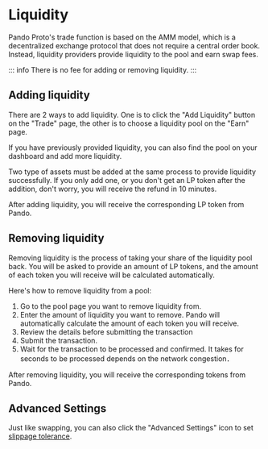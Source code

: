# Liquidity

Pando Proto's trade function is based on the AMM model, which is a decentralized exchange protocol that does not require a central order book. Instead, liquidity providers provide liquidity to the pool and earn swap fees.

::: info
There is no fee for adding or removing liquidity.
:::

## Adding liquidity

There are 2 ways to add liquidity. One is to click the "Add Liquidity" button on the "Trade" page, the other is to choose a liquidity pool on the "Earn" page.

If you have previously provided liquidity, you can also find the pool on your dashboard and add more liquidity.

Two type of assets must be added at the same process to provide liquidity successfully. If you only add one, or you don't get an LP token after the addition, don't worry, you will receive the refund in 10 minutes.

After adding liquidity, you will receive the corresponding LP token from Pando.

## Removing liquidity

Removing liquidity is the process of taking your share of the liquidity pool back. You will be asked to provide an amount of LP tokens, and the amount of each token you will receive will be calculated automatically.

Here's how to remove liquidity from a pool:

1. Go to the pool page you want to remove liquidity from.
2. Enter the amount of liquidity you want to remove. Pando will automatically calculate the amount of each token you will receive.
3. Review the details before submitting the transaction
4. Submit the transaction. 
5. Wait for the transaction to be processed and confirmed. It takes for seconds to be processed depends on the network congestion．

After removing liquidity, you will receive the corresponding tokens from Pando.

## Advanced Settings

Just like swapping, you can also click the "Advanced Settings" icon to set [slippage tolerance](../manual/trade.md#slippage-tolerance).

